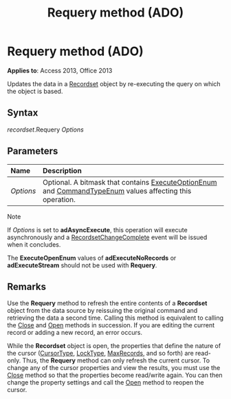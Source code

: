 ﻿---
title: Requery method (ADO)
TOCTitle: Requery method (ADO)
ms:assetid: 1062d907-979f-020a-b2ed-94e11c0e7d08
ms:mtpsurl: https://msdn.microsoft.com/library/JJ248871(v=office.15)
ms:contentKeyID: 48543292
ms.date: 09/18/2015
mtps_version: v=office.15
---

# Requery method (ADO)

**Applies to**: Access 2013, Office 2013

Updates the data in a [Recordset](recordset-object-ado.md) object by re-executing the query on which the object is based.

## Syntax

*recordset*.Requery *Options*

## Parameters

|Name |Description|
|:----|:----------|
|*Options* |Optional. A bitmask that contains [ExecuteOptionEnum](executeoptionenum.md) and [CommandTypeEnum](commandtypeenum.md) values affecting this operation.|

> [!NOTE]
> If *Options* is set to **adAsyncExecute**, this operation will execute asynchronously and a [RecordsetChangeComplete](willchangerecordset-and-recordsetchangecomplete-events-ado.md) event will be issued when it concludes.

The **ExecuteOpenEnum** values of **adExecuteNoRecords** or **adExecuteStream** should not be used with **Requery**.

## Remarks

Use the **Requery** method to refresh the entire contents of a **Recordset** object from the data source by reissuing the original command and retrieving the data a second time. Calling this method is equivalent to calling the [Close](close-method-ado.md) and [Open](open-method-ado-recordset.md) methods in succession. If you are editing the current record or adding a new record, an error occurs.

While the **Recordset** object is open, the properties that define the nature of the cursor ([CursorType](cursortype-property-ado.md), [LockType](locktype-property-ado.md), [MaxRecords](maxrecords-property-ado.md), and so forth) are read-only. Thus, the **Requery** method can only refresh the current cursor. To change any of the cursor properties and view the results, you must use the [Close](close-method-ado.md) method so that the properties become read/write again. You can then change the property settings and call the [Open](open-method-ado-recordset.md) method to reopen the cursor.

